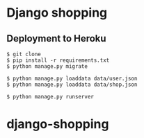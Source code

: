 # Django shopping

## Deployment to Heroku
    $ git clone
    $ pip install -r requirements.txt
    $ python manage.py migrate
    
    $ python manage.py loaddata data/user.json
    $ python manage.py loaddata data/shop.json
    
    $ python manage.py runserver

# django-shopping
